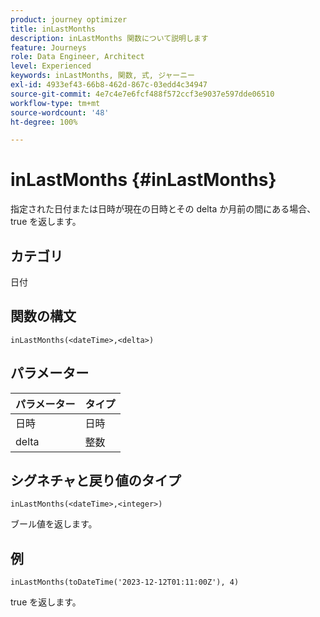 ```yaml
---
product: journey optimizer
title: inLastMonths
description: inLastMonths 関数について説明します
feature: Journeys
role: Data Engineer, Architect
level: Experienced
keywords: inLastMonths, 関数, 式, ジャーニー
exl-id: 4933ef43-66b8-462d-867c-03edd4c34947
source-git-commit: 4e7c4e7e6fcf488f572ccf3e9037e597dde06510
workflow-type: tm+mt
source-wordcount: '48'
ht-degree: 100%

---
```


# inLastMonths {#inLastMonths}

指定された日付または日時が現在の日時とその delta か月前の間にある場合、true を返します。

## カテゴリ

日付

## 関数の構文

`inLastMonths(<dateTime>,<delta>)`

## パラメーター

| パラメーター | タイプ |
|-----------|------------------|
| 日時 | 日時 |
| delta | 整数 |

## シグネチャと戻り値のタイプ

`inLastMonths(<dateTime>,<integer>)`

ブール値を返します。

## 例

`inLastMonths(toDateTime('2023-12-12T01:11:00Z'), 4)`

true を返します。

